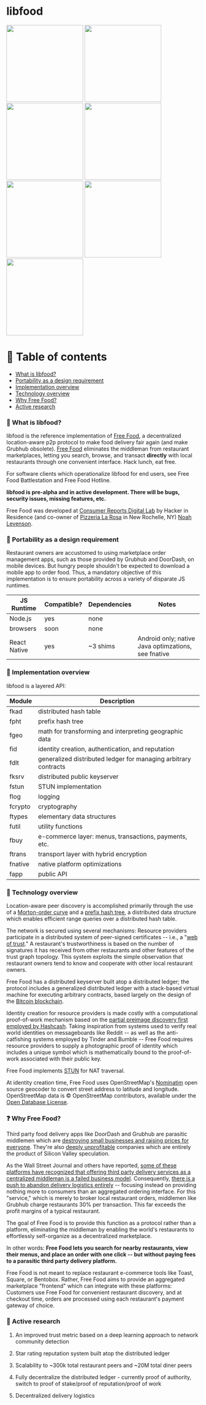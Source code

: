 # libfood

<p float="left">
	<img src="https://github.com/noahlevenson/libfood/blob/master/screens/order_detail.jpg" height="200" />
	<img src="https://github.com/noahlevenson/libfood/blob/master/screens/menu_editor.jpg" height="200" />
	<img src="https://github.com/noahlevenson/libfood/blob/master/screens/chat.jpg" height="200" />
	<img src="https://github.com/noahlevenson/libfood/blob/master/screens/trust_network.jpg" height="200" />
	<img src="https://github.com/noahlevenson/libfood/blob/master/screens/console.jpg" height="200" />
	<img src="https://github.com/noahlevenson/libfood/blob/master/screens/rest_list.png" height="200">
	<!-- <img src="https://github.com/noahlevenson/libfood/blob/master/screens/add_item.jpg" height="200" /> -->
	<img src="https://github.com/noahlevenson/libfood/blob/master/screens/checkout.png" height="200" />
</p>

# :compass: Table of contents
* [What is libfood?](#hamburger-what-is-libfood)
* [Portability as a design requirement](#handbag-portability-as-a-design-requirement)
* [Implementation overview](#monocle_face-implementation-overview)
* [Technology overview](#floppy_disk-technology-overview)
* [Why Free Food?](#question-why-free-food)
* [Active research](#brain-active-research)

### :hamburger: What is libfood?
libfood is the reference implementation of [Free Food](https://freefood.is), a decentralized location-aware p2p protocol to make food delivery fair again (and make Grubhub obsolete). [Free Food](https://freefood.is) eliminates the middleman from restaurant marketplaces, letting you search, browse, and transact **directly** with local restaurants through one convenient interface. Hack lunch, eat free.

For software clients which operationalize libfood for end users, see Free Food Battlestation and Free Food Hotline.

**libfood is pre-alpha and in active development. There will be bugs, security issues, missing features, etc.**

Free Food was developed at [Consumer Reports Digital Lab](https://digital-lab.consumerreports.org/) by Hacker in Residence (and co-owner of [Pizzeria La Rosa](https://www.youtube.com/watch?v=9bz1Ko5ZDzQ&t=266s) in New Rochelle, NY) [Noah Levenson](https://noahlevenson.com).

### :handbag: Portability as a design requirement
Restaurant owners are accustomed to using marketplace order management apps, such as those provided by Grubhub and DoorDash, on mobile devices. But hungry people shouldn't be expected to download a mobile app to order food. Thus, a mandatory objective of this implementation is to ensure portability across a variety of disparate JS runtimes.

|JS Runtime  |Compatible?|Dependencies|Notes                                                    |
|------------|-----------|------------|---------------------------------------------------------|
|Node.js     |yes        |none        |                                                         |
|browsers    |soon       |none        |                                                         |
|React Native|yes        |~3 shims    |Android only; native Java optimzations, see fnative      |

### :monocle_face: Implementation overview
libfood is a layered API:

|Module |Description                                                                    |
|-------|-------------------------------------------------------------------------------|
|fkad   |distributed hash table                                                         |
|fpht   |prefix hash tree                                                               |
|fgeo   |math for transforming and interpreting geographic data                         |
|fid    |identity creation, authentication, and reputation                              |
|fdlt   |generalized distributed ledger for managing arbitrary contracts                |
|fksrv  |distributed public keyserver                                                   |
|fstun  |STUN implementation                                                            |
|flog   |logging                                                                        |
|fcrypto|cryptography                                                                   |
|ftypes |elementary data structures                                                     |
|futil  |utility functions                                                              |
|fbuy   |e-commerce layer: menus, transactions, payments, etc.                          |
|ftrans |transport layer with hybrid encryption                                         |
|fnative|native platform optimizations                                                  |
|fapp   |public API                                                                     |

### :floppy_disk: Technology overview
Location-aware peer discovery is accomplished primarily through the use of a [Morton-order curve](https://en.wikipedia.org/wiki/Z-order_curve) and a [prefix hash tree](https://people.eecs.berkeley.edu/~sylvia/papers/pht.pdf), a distributed data structure which enables efficient range queries over a distributed hash table.

The network is secured using several mechanisms: Resource providers participate in a distributed system of peer-signed certificates -- i.e., a "[web of trust](https://en.wikipedia.org/wiki/Web_of_trust)." A restaurant's trustworthiness is based on the number of signatures it has received from other restaurants and other features of the trust graph topology. This system exploits the simple observation that restaurant owners tend to know and cooperate with other local restaurant owners.

Free Food has a distributed keyserver built atop a distributed ledger; the protocol includes a generalized distributed ledger with a stack-based virtual machine for executing arbitrary contracts, based largely on the design of the [Bitcoin blockchain](https://bitcoin.org/bitcoin.pdf).

Identity creation for resource providers is made costly with a computational proof-of-work mechanism based on the [partial preimage discovery first employed by Hashcash](https://en.wikipedia.org/wiki/Hashcash). Taking inspiration from systems used to verify real world identities on messageboards like Reddit -- as well as the anti-catfishing systems employed by Tinder and Bumble -- Free Food requires resource providers to supply a photographic proof of identity which includes a unique symbol which is mathematically bound to the proof-of-work associated with their public key.

Free Food implements [STUN](https://tools.ietf.org/html/rfc5389) for NAT traversal.

At identity creation time, Free Food uses OpenStreetMap's [Nominatim](https://github.com/osm-search/Nominatim) open source geocoder to convert street address to latitude and longitude. OpenStreetMap data is © OpenStreetMap contributors, available under the [Open Database License](https://www.openstreetmap.org/copyright).

### :question: Why Free Food?
Third party food delivery apps like DoorDash and Grubhub are parasitic middlemen which are [destroying small businesses and raising prices for everyone](https://chicago.eater.com/2021/1/26/22250664/delivery-apps-destroying-restaurants-chicago-uber-eats-doordash-postmates). They're also [deeply unprofitable](https://www.barrons.com/articles/demand-soars-for-food-delivery-companies-theyre-still-not-profitable-51590183967) companies which are entirely the product of Silicon Valley speculation.

As the Wall Street Journal and others have reported, [some of these platforms have recognized that offering third party delivery services as a centralized middleman is a failed business model](https://www.bloomberg.com/opinion/articles/2019-10-31/food-delivery-is-a-dead-end-for-grubhub-doordash-and-postmates). Consequently, [there is a push to abandon delivery logistics entirely](https://www.wsj.com/articles/strategy-behind-blockbuster-grubhub-deal-dont-deliver-11593266407) -- focusing instead on providing nothing more to consumers than an aggregated ordering interface. For this "service," which is merely to broker local restaurant orders, middlemen like Grubhub charge restaurants 30% per transaction. This far exceeds the profit margins of a typical restaurant.

The goal of Free Food is to provide this function as a protocol rather than a platform, eliminating the middleman by enabling the world's restaurants to effortlessly self-organize as a decentralized marketplace. 

In other words: **Free Food lets you search for nearby restaurants, view their menus, and place an order with one click -- but without paying fees to a parasitic third party delivery platform.**

Free Food is not meant to replace restaurant e-commerce tools like Toast, Square, or Bentobox. Rather, Free Food aims to provide an aggregated marketplace "frontend" which can integrate with these platforms: Customers use Free Food for convenient restaurant discovery, and at checkout time, orders are processed using each restaurant's payment gateway of choice.

### :brain: Active research
1. An improved trust metric based on a deep learning approach to network community detection

2. Star rating reputation system built atop the distributed ledger

3. Scalability to ~300k total restaurant peers and ~20M total diner peers

4. Fully decentralize the distributed ledger - currently proof of authority, switch to proof of stake/proof of reputation/proof of work

5. Decentralized delivery logistics 
